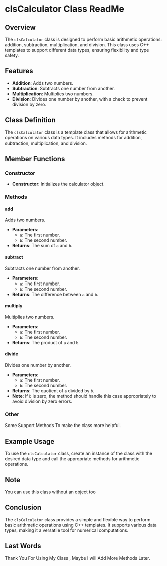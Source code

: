 ﻿# clsCalculator Class ReadMe

## Overview
The `clsCalculator` class is designed to perform basic arithmetic operations: addition, subtraction, multiplication, and division. This class uses C++ templates to support different data types, ensuring flexibility and type safety.

## Features
- **Addition**: Adds two numbers.
- **Subtraction**: Subtracts one number from another.
- **Multiplication**: Multiplies two numbers.
- **Division**: Divides one number by another, with a check to prevent division by zero.

## Class Definition
The `clsCalculator` class is a template class that allows for arithmetic operations on various data types. It includes methods for addition, subtraction, multiplication, and division.

## Member Functions

### Constructor
- **Constructor**: Initializes the calculator object.
### Methods

#### add
Adds two numbers.
- **Parameters**: 
  - `a`: The first number.
  - `b`: The second number.
- **Returns**: The sum of `a` and `b`.

#### subtract
Subtracts one number from another.
- **Parameters**:
  - `a`: The first number.
  - `b`: The second number.
- **Returns**: The difference between `a` and `b`.

#### multiply
Multiplies two numbers.
- **Parameters**:
  - `a`: The first number.
  - `b`: The second number.
- **Returns**: The product of `a` and `b`.

#### divide
Divides one number by another.
- **Parameters**:
  - `a`: The first number.
  - `b`: The second number.
- **Returns**: The quotient of `a` divided by `b`.
- **Note**: If `b` is zero, the method should handle this case appropriately to avoid division by zero errors.

### Other
Some Support Methods To make the class more helpful.

## Example Usage
To use the `clsCalculator` class, create an instance of the class with the desired data type and call the appropriate methods for arithmetic operations.

## Note
You can use this class without an object too

## Conclusion
The `clsCalculator` class provides a simple and flexible way to perform basic arithmetic operations using C++ templates. It supports various data types, making it a versatile tool for numerical computations.

## Last Words
Thank You For Using My Class , Maybe I will Add More Methods Later.
